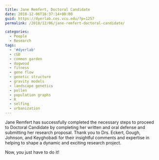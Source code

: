 ```yaml
---
title: Jane Remfert, Doctoral Candidate
date: 2018-12-06T16:37:14+00:00
guid: https://dyerlab.ces.vcu.edu/?p=1257
permalink: /2018/12/06/jane-remfert-doctoral-candidate/

categories:
  - People
  - Research
tags:
  - '#dyerlab'
  - cGD
  - common garden
  - dogwood
  - fitness
  - gene flow
  - genetic structure
  - gravity models
  - landscape genetics
  - pollen
  - population graphs
  - R
  - selfing
  - urbanization
---
```

Jane Remfert has successfully completed the necessary steps to proceed to Doctoral Candidate by completing her written and oral defense and submitting her research proposal.  Thank you to Drs. Eckert, Gough, Johnson, and Keyghobadi for their insightful comments and expertise in helping to shape a dynamic and exciting research project.

Now, you just have to do it!